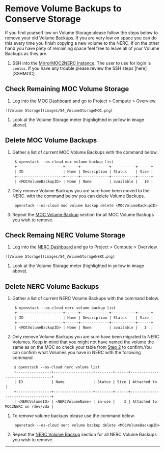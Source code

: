 # Remove Volume Backups to Conserve Storage

If you find yourself low on Volume Storage please follow the steps below to
remove your old Volume Backups. If you are very low on space you can do this
every time you finish copying a new volume to the NERC. If on the other hand
you have plety of remaining space feel free to leave all of your Volume
Backups as they are.

1. SSH into the [MirrorMOC2NERC Instance][SSHMirror]. The user to use for
login is `centos`. If you have any trouble please review the SSH steps
[here][SSHMOC].

[SSHMirror]: https://nerc-project.github.io/nerc-docs/migration-moc-to-nerc/Step3/#create-a-new-moc-mirror-to-nerc-instance

## Check Remaining MOC Volume Storage

1. Log into the [MOC Dashboard][MOCDash] and go to Project > Compute >
Overview.

[MOCDash]: https://kaizen.massopen.cloud/dashboard/project/

    ![Volume Storage](images/S4_VolumeStorageMOC.png)

1. Look at the Volume Storage meter (highlighted in yellow in image above).

## Delete MOC Volume Backups

1. Gather a list of current MOC Volume Backups with the command below.

        $ openstack --os-cloud moc volume backup list
        +---------------------+------+-------------+-----------+------+
        | ID                  | Name | Description | Status    | Size |
        +---------------------+------+-------------+-----------+------+
        | <MOCVolumeBackupID> | None | None        | available |   10 |

1. Only remove Volume Backups you are sure have been moved to the NERC.
with the command below you can delete Volume Backups.

        openstack --os-cloud moc volume backup delete <MOCVolumeBackupID>

1. Repeat the [MOC Volume Backup](#delete-moc-volume-backups) section for
all MOC Volume Backups you wish to remove.

## Check Remaing NERC Volume Storage

1. Log into the [NERC Dashboard][NERCDash] and go to Project > Compute >
Overview.

[NERCDash]: https://stack.nerc.mghpcc.org/dashboard

    ![Volume Storage](images/S4_VolumeStorageNERC.png)

1. Look at the Volume Storage meter (highlighted in yellow in image above).

## Delete NERC Volume Backups

1. Gather a list of current NERC Volume Backups with the command below.

        $ openstack --os-cloud nerc volume backup list
        +---------------------+------+-------------+-----------+------+
        | ID                  | Name | Description | Status    | Size |
        +---------------------+------+-------------+-----------+------+
        | <MOCVolumeBackupID> | None | None        | available |   3  |

1. Only remove Volume Backups you are sure have been migrated to NERC Volumes.
Keep in mind that you might not have named the volume the same as on the MOC so
check your table from [Step 2][] to confirm.You can confirm what Volumes you
have in NERC with the following command.

[Step 2]: ../Step2/#moc-volume-information-table

        $ openstack --os-cloud nerc volume list
        +----------------+------------------+--------+------+----------------------------------+
        | ID             | Name             | Status | Size | Attached to                      |
        +----------------+------------------+--------+------+----------------------------------+
        | <NERCVolumeID> | <NERCVolumeName> | in-use |    3 | Attached to MOC2NERC on /dev/vda |

1. To remove volume backups please use the command below.

        openstack --os-cloud nerc volume backup delete <MOCVolumeBackupID>

1. Repeat the [NERC Volume Backup](#delete-nerc-volume-backups) section for
all NERC Volume Backups you wish to remove.

---
